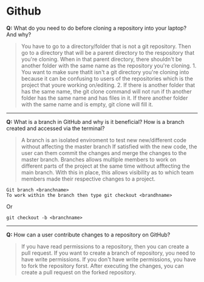 # Github
**Q:** What do you need to do before cloning a repository into your laptop? And why?
> You have to go to a directory/folder that is not a git repository. Then go to a directory that will be a parent directory to the respository that you're cloning. When in that parent directory, there shouldn't be another folder with the same name as the repository you're cloning. 
    1. You want to make sure thatit isn't a git directory you're cloning into because it can be confusing to users of the repositories which is the project that youre working on/editing.
    2. If there is another folder that has the same name, the git clone command will not run if th another folder has the same name and has files in it. If there another folder with the same name and is empty, git clone will fill it.
---
**Q:**  What is a branch in GitHub and why is it beneficial? How is a branch created and accessed via the terminal?

> A branch is an isolated enviroment to test new new/different code without affecting the master branch
If satisfied with the new code, the user can them commit the changes and merge the changes to the master branch.
Branches allows multiple members to work on different parts of the project at the same time without afftecting the main branch. With this in place, this allows visibility as to which team members made their respective changes to a project.
```
Git branch <branchname>
To work within the branch then type git checkout <brandhname>
```
Or
```
git checkout -b <branchname>
```
---
**Q:**  How can a user contribute changes to a repository on GitHub?

> If you have read permissions to a repository, then you can create a pull request. If you want to create a branch of repository, you need to have write permissions. If you don't have write permissions, you have to fork the repository forst. After executing the changes, you can create a pull request on the forked repository.

